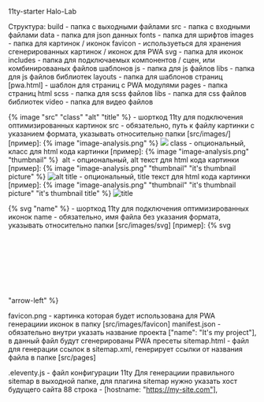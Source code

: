 11ty-starter Halo-Lab

Структура:
  build - папка с выходными файлами
  src - папка с входными файлами
    data - папка для json данных
    fonts - папка для шрифтов
    images - папка для картинок / иконок
      favicon - используеться для хранения сгенерированных картинок / иконок для PWA
      svg - папка для иконок
    includes - папка для подключаемых компонентов / сцен, или комбинировааных файлов шаблонов
    js - папка для js файлов
      libs - папка для js файлов библиотек
    layouts - папка для шаблонов страниц
      [pwa.html] - шаблон для страниц c PWA модулями
    pages - папка страниц html
    scss - папка для scss файлов
      libs - папка для css файлов библиотек
    video - папка для видео файлов

{% image "src" "class" "alt" "title" %} - шорткод 11ty для подключения оптимизированных картинок
  src - обязательно, путь к файлу картинки с указанием формата, указывать относительно папки [src/images/]
    [пример]: {% image "image-analysis.png" %} <picture> <img src="src" /> </picture>
  class - опциональный, класс для html кода картинки
    [пример]: {% image "image-analysis.png" "thumbnail" %} <picture> <img class="class" /> </picture>
  alt - опциональный, alt текст для html кода картинки
    [пример]: {% image "image-analysis.png" "thumbnail" "it's thumbnail picture" %} <picture> <img alt="alt" /> </picture>
  title - опциональный, title текст для html кода картинки
    [пример]: {% image "image-analysis.png" "thumbnail" "it's thumbnail picture" "it's thumbnail title" %} <picture> <img title="title" /> </picture>

{% svg "name" %} - шорткод 11ty для подключения оптимизированных иконок
  name - обязательно, имя файла без указания формата, указывать относительно папки [src/images/svg]
    [пример]: {% svg "arrow-left" %} <svg>...</svg>

favicon.png - картинка которая будет использована для PWA генерациии иконок в папку [src/images/favicon]
manifest.json - обязательно внутри указать название проекта ["name": "It's my project"], в данный файл будут сгенерированы PWA пресеты
sitemap.html - файл для генерации ссылок в sitemap.xml, генерирует ссылки от названия файла в папке [src/pages]

.eleventy.js - файл конфигурации 11ty
Для генерациии правильного sitemap в выходной папке, для плагина sitemap нужно указать хост будущего сайта 88 строка - [hostname: "https://my-site.com"],
